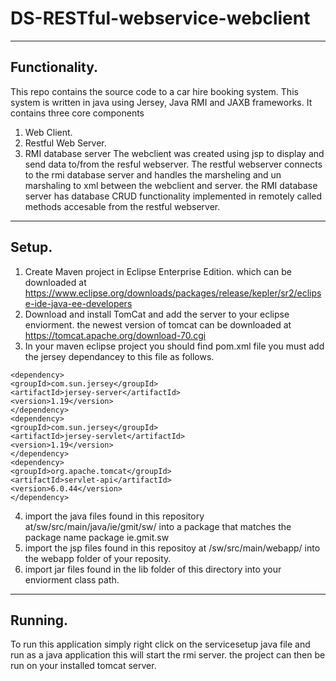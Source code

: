 # DS-RESTful-webservice-webclient
---
## Functionality.
This repo contains the source code to a car hire booking system.
This system is written in java using Jersey, Java RMI and JAXB frameworks.
It contains three core components
1. Web Client.
2. Restful Web Server.
3. RMI database server
The webclient was created using jsp to display and send data to/from the resful webserver.
The restful webserver connects to the rmi database server and handles the marsheling and un marshaling to xml between the webclient and server.
the RMI database server has database CRUD functionality implemented in remotely called methods accesable from the restful webserver.

---
## Setup.
1. Create Maven project in Eclipse Enterprise Edition. which can be downloaded at https://www.eclipse.org/downloads/packages/release/kepler/sr2/eclipse-ide-java-ee-developers
2. Download and install TomCat and add the server to your eclipse enviorment. the newest version of tomcat can be downloaded at
https://tomcat.apache.org/download-70.cgi
3. In your maven eclipse project you should find pom.xml file you must add the jersey dependancey to this file as follows.
```
<dependency>
<groupId>com.sun.jersey</groupId>
<artifactId>jersey-server</artifactId>
<version>1.19</version>
</dependency>
<dependency>
<groupId>com.sun.jersey</groupId>
<artifactId>jersey-servlet</artifactId>
<version>1.19</version>
</dependency>
<dependency>
<groupId>org.apache.tomcat</groupId>
<artifactId>servlet-api</artifactId>
<version>6.0.44</version>
</dependency>
```
4. import the java files found in this repository at/sw/src/main/java/ie/gmit/sw/ into a package that matches the package name
package ie.gmit.sw
5. import the jsp files found in this repositoy at /sw/src/main/webapp/ into the webapp folder of your reposity.
6. import jar files found in the lib folder of this directory into your enviorment class path.
---
## Running.
To run this application simply right click on the servicesetup java file and run as a java application this will start the rmi server.
the project can then be run on your installed tomcat server.

